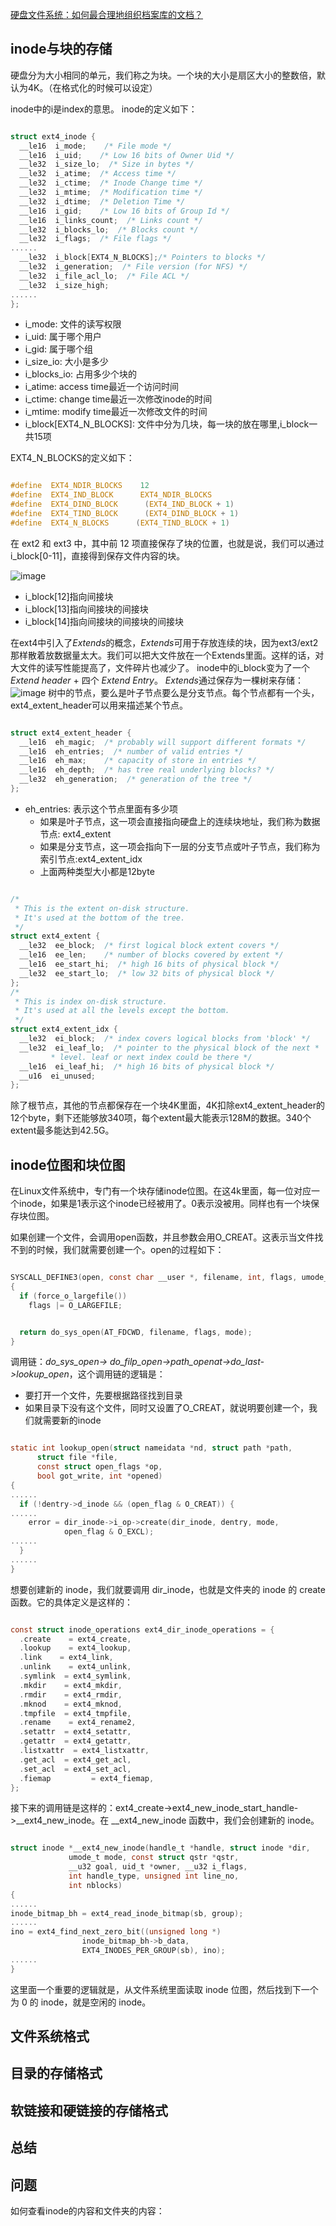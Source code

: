 
[硬盘文件系统：如何最合理地组织档案库的文档？](https://time.geekbang.org/column/article/98440)

## inode与块的存储

硬盘分为大小相同的单元，我们称之为块。一个块的大小是扇区大小的整数倍，默认为4K。（在格式化的时候可以设定）


inode中的i是index的意思。
inode的定义如下：
```c

struct ext4_inode {
  __le16  i_mode;    /* File mode */
  __le16  i_uid;    /* Low 16 bits of Owner Uid */
  __le32  i_size_lo;  /* Size in bytes */
  __le32  i_atime;  /* Access time */
  __le32  i_ctime;  /* Inode Change time */
  __le32  i_mtime;  /* Modification time */
  __le32  i_dtime;  /* Deletion Time */
  __le16  i_gid;    /* Low 16 bits of Group Id */
  __le16  i_links_count;  /* Links count */
  __le32  i_blocks_lo;  /* Blocks count */
  __le32  i_flags;  /* File flags */
......
  __le32  i_block[EXT4_N_BLOCKS];/* Pointers to blocks */
  __le32  i_generation;  /* File version (for NFS) */
  __le32  i_file_acl_lo;  /* File ACL */
  __le32  i_size_high;
......
};
```
- i_mode: 文件的读写权限
- i_uid: 属于哪个用户
- i_gid: 属于哪个组
- i_size_io: 大小是多少
- i_blocks_io: 占用多少个块的
- i_atime: access time最近一个访问时间
- i_ctime: change time最近一次修改inode的时间
- i_mtime: modify time最近一次修改文件的时间
- i_block[EXT4_N_BLOCKS]: 文件中分为几块，每一块的放在哪里,i_block一共15项

EXT4_N_BLOCKS的定义如下：
```c

#define  EXT4_NDIR_BLOCKS    12
#define  EXT4_IND_BLOCK      EXT4_NDIR_BLOCKS
#define  EXT4_DIND_BLOCK      (EXT4_IND_BLOCK + 1)
#define  EXT4_TIND_BLOCK      (EXT4_DIND_BLOCK + 1)
#define  EXT4_N_BLOCKS      (EXT4_TIND_BLOCK + 1)
```
在 ext2 和 ext3 中，其中前 12 项直接保存了块的位置，也就是说，我们可以通过 i_block[0-11]，直接得到保存文件内容的块。

![image](https://user-images.githubusercontent.com/12036324/68989363-995bfc80-0880-11ea-90ec-e5beb19704d0.png)

- i_block[12]指向间接块
- i_block[13]指向间接块的间接块
- i_block[14]指向间接块的间接块的间接块


在ext4中引入了*Extends*的概念，*Extends*可用于存放连续的块，因为ext3/ext2那样散着放数据量太大。我们可以把大文件放在一个Extends里面。这样的话，对大文件的读写性能提高了，文件碎片也减少了。
inode中的i_block变为了一个*Extend header* + 四个 *Extend Entry*。
*Extends*通过保存为一棵树来存储：
![image](https://user-images.githubusercontent.com/12036324/68989633-9531de00-0884-11ea-8968-16d98b7dea28.png)
树中的节点，要么是叶子节点要么是分支节点。每个节点都有一个头，ext4_extent_header可以用来描述某个节点。
```c

struct ext4_extent_header {
  __le16  eh_magic;  /* probably will support different formats */
  __le16  eh_entries;  /* number of valid entries */
  __le16  eh_max;    /* capacity of store in entries */
  __le16  eh_depth;  /* has tree real underlying blocks? */
  __le32  eh_generation;  /* generation of the tree */
};
```
- eh_entries: 表示这个节点里面有多少项
    + 如果是叶子节点，这一项会直接指向硬盘上的连续块地址，我们称为数据节点: ext4_extent
    + 如果是分支节点，这一项会指向下一层的分支节点或叶子节点，我们称为索引节点:ext4_extent_idx
    + 上面两种类型大小都是12byte

```c

/*
 * This is the extent on-disk structure.
 * It's used at the bottom of the tree.
 */
struct ext4_extent {
  __le32  ee_block;  /* first logical block extent covers */
  __le16  ee_len;    /* number of blocks covered by extent */
  __le16  ee_start_hi;  /* high 16 bits of physical block */
  __le32  ee_start_lo;  /* low 32 bits of physical block */
};
/*
 * This is index on-disk structure.
 * It's used at all the levels except the bottom.
 */
struct ext4_extent_idx {
  __le32  ei_block;  /* index covers logical blocks from 'block' */
  __le32  ei_leaf_lo;  /* pointer to the physical block of the next *
         * level. leaf or next index could be there */
  __le16  ei_leaf_hi;  /* high 16 bits of physical block */
  __u16  ei_unused;
};
```
除了根节点，其他的节点都保存在一个块4K里面，4K扣除ext4_extent_header的12个byte，剩下还能够放340项，每个extent最大能表示128M的数据。340个extent最多能达到42.5G。

## inode位图和块位图

在Linux文件系统中，专门有一个块存储inode位图。在这4k里面，每一位对应一个inode，如果是1表示这个inode已经被用了。0表示没被用。同样也有一个块保存块位图。


如果创建一个文件，会调用open函数，并且参数会用O_CREAT。这表示当文件找不到的时候，我们就需要创建一个。open的过程如下：
```c

SYSCALL_DEFINE3(open, const char __user *, filename, int, flags, umode_t, mode)
{
  if (force_o_largefile())
    flags |= O_LARGEFILE;


  return do_sys_open(AT_FDCWD, filename, flags, mode);
}
```
调用链：*do_sys_open-> do_filp_open->path_openat->do_last->lookup_open*，这个调用链的逻辑是：
- 要打开一个文件，先要根据路径找到目录
- 如果目录下没有这个文件，同时又设置了O_CREAT，就说明要创建一个，我们就需要新的inode
```c

static int lookup_open(struct nameidata *nd, struct path *path,
      struct file *file,
      const struct open_flags *op,
      bool got_write, int *opened)
{
......
  if (!dentry->d_inode && (open_flag & O_CREAT)) {
......
    error = dir_inode->i_op->create(dir_inode, dentry, mode,
            open_flag & O_EXCL);
......
  }
......
}
```
想要创建新的 inode，我们就要调用 dir_inode，也就是文件夹的 inode 的 create 函数。它的具体定义是这样的：
```c

const struct inode_operations ext4_dir_inode_operations = {
  .create    = ext4_create,
  .lookup    = ext4_lookup,
  .link    = ext4_link,
  .unlink    = ext4_unlink,
  .symlink  = ext4_symlink,
  .mkdir    = ext4_mkdir,
  .rmdir    = ext4_rmdir,
  .mknod    = ext4_mknod,
  .tmpfile  = ext4_tmpfile,
  .rename    = ext4_rename2,
  .setattr  = ext4_setattr,
  .getattr  = ext4_getattr,
  .listxattr  = ext4_listxattr,
  .get_acl  = ext4_get_acl,
  .set_acl  = ext4_set_acl,
  .fiemap         = ext4_fiemap,
};
```
接下来的调用链是这样的：ext4_create->ext4_new_inode_start_handle->__ext4_new_inode。在 __ext4_new_inode 函数中，我们会创建新的 inode。
```c

struct inode *__ext4_new_inode(handle_t *handle, struct inode *dir,
             umode_t mode, const struct qstr *qstr,
             __u32 goal, uid_t *owner, __u32 i_flags,
             int handle_type, unsigned int line_no,
             int nblocks)
{
......
inode_bitmap_bh = ext4_read_inode_bitmap(sb, group);
......
ino = ext4_find_next_zero_bit((unsigned long *)
                inode_bitmap_bh->b_data,
                EXT4_INODES_PER_GROUP(sb), ino);
......
}
```
这里面一个重要的逻辑就是，从文件系统里面读取 inode 位图，然后找到下一个为 0 的 inode，就是空闲的 inode。


## 文件系统格式



## 目录的存储格式


## 软链接和硬链接的存储格式

## 总结


## 问题

如何查看inode的内容和文件夹的内容：

